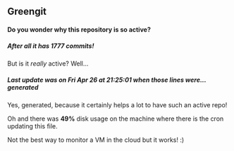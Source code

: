 ## Greengit

#### Do you wonder why this repository is so active?

##### After all it has 1777 commits!

But is it *really* active? Well...

##### Last update was on Fri Apr 26 at 21:25:01 when those lines were... generated

Yes, generated, because it certainly helps a lot to have such an active repo!

Oh and there was **49%** disk usage on the machine
where there is the cron updating this file.

Not the best way to monitor a VM in the cloud but it works! :)
